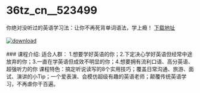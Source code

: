 # 36tz_cn__523499
你绝对没听过的英语学习法：让你不再死背单词语法，学上瘾！
[下载地址](http://www.36tz.cn/article/523499 "下载地址")
<br/></br>[![download](http://36tz.cn/muke_img/2018_09_2-2-300x193.png "下载地址")](http://www.36tz.cn/article/523499 "下载地址")
<br/></br>### 课程介绍:
适合人群： 1.想要学好英语的你；2.下定决心学好英语但经常中途放弃的你；3.一直在学英语但成效不明显的你；4.想要拥有流利口语、高分英语、超强听力的你
课程特色：搞定听说读写的8个实用技巧；覆盖日常沟通、旅游、面试、演讲的小Tip；一个爱表演、会模仿超级有趣的英语老师；颠覆传统英语学习，不再虐你干百遍。

